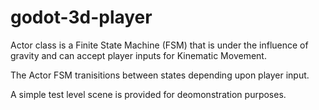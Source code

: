 # godot-3d-player
Actor class is a Finite State Machine (FSM) that is under the influence of gravity and can accept player inputs for Kinematic Movement.

The Actor FSM tranisitions between states depending upon player input. 

A simple test level scene is provided for deomonstration purposes.
